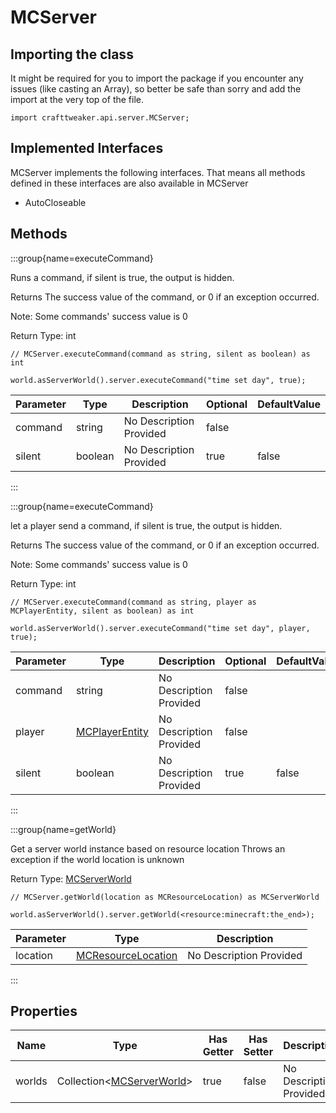 # MCServer



## Importing the class

It might be required for you to import the package if you encounter any issues (like casting an Array), so better be safe than sorry and add the import at the very top of the file.
```zenscript
import crafttweaker.api.server.MCServer;
```


## Implemented Interfaces
MCServer implements the following interfaces. That means all methods defined in these interfaces are also available in MCServer

- AutoCloseable

## Methods

:::group{name=executeCommand}

Runs a command, if silent is true, the output is hidden.

 Returns The success value of the command, or 0 if an exception occurred.
 
 Note: Some commands' success value is 0

Return Type: int

```zenscript
// MCServer.executeCommand(command as string, silent as boolean) as int

world.asServerWorld().server.executeCommand("time set day", true);
```

| Parameter | Type | Description | Optional | DefaultValue |
|-----------|------|-------------|----------|--------------|
| command | string | No Description Provided | false |  |
| silent | boolean | No Description Provided | true | false |


:::

:::group{name=executeCommand}

let a player send a command, if silent is true, the output is hidden.

 Returns The success value of the command, or 0 if an exception occurred.
 
 Note: Some commands' success value is 0

Return Type: int

```zenscript
// MCServer.executeCommand(command as string, player as MCPlayerEntity, silent as boolean) as int

world.asServerWorld().server.executeCommand("time set day", player, true);
```

| Parameter | Type | Description | Optional | DefaultValue |
|-----------|------|-------------|----------|--------------|
| command | string | No Description Provided | false |  |
| player | [MCPlayerEntity](/vanilla/api/entity/MCPlayerEntity) | No Description Provided | false |  |
| silent | boolean | No Description Provided | true | false |


:::

:::group{name=getWorld}

Get a server world instance based on resource location
 Throws an exception if the world location is unknown

Return Type: [MCServerWorld](/vanilla/api/world/MCServerWorld)

```zenscript
// MCServer.getWorld(location as MCResourceLocation) as MCServerWorld

world.asServerWorld().server.getWorld(<resource:minecraft:the_end>);
```

| Parameter | Type | Description |
|-----------|------|-------------|
| location | [MCResourceLocation](/vanilla/api/util/MCResourceLocation) | No Description Provided |


:::


## Properties

| Name | Type | Has Getter | Has Setter | Description |
|------|------|------------|------------|-------------|
| worlds | Collection&lt;[MCServerWorld](/vanilla/api/world/MCServerWorld)&gt; | true | false | No Description Provided |

